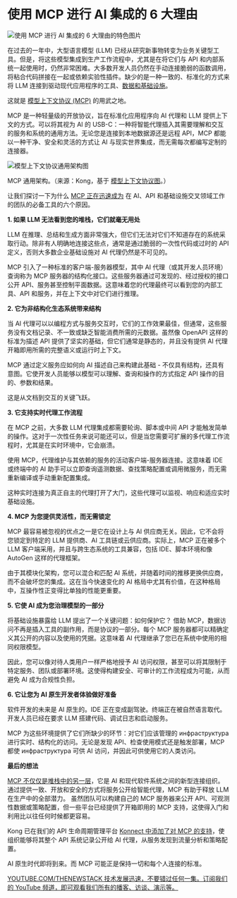# 使用 MCP 进行 AI 集成的 6 大理由

![使用 MCP 进行 AI 集成的 6 大理由的特色图片](https://cdn.thenewstack.io/media/2025/04/339aeb36-connect-1024x576.jpg)

在过去的一年中，大型语言模型 (LLM) 已经从研究新事物转变为业务关键型工具。但是，将这些模型集成到生产工作流程中，尤其是在将它们与 API 和内部系统一起使用时，仍然非常困难。大多数开发人员仍然在手动连接脆弱的函数调用，将粘合代码拼接在一起或依赖实验性插件。缺少的是一种一致的、标准化的方式来将 LLM 连接到驱动现代应用程序的工具、[数据和基础设施](https://thenewstack.io/the-architects-guide-to-the-modern-data-stack/)。

这就是 [模型上下文协议 (MCP)](https://thenewstack.io/model-context-protocol-bridges-llms-to-the-apps-they-need/) 的用武之地。

MCP 是一种轻量级的开放协议，旨在标准化应用程序向 AI 代理和 LLM 提供上下文的方式。可以将其视为 AI 的 USB-C：一种将智能代理插入其需要理解和交互的服务和系统的通用方法。无论您是连接到本地数据源还是远程 API，MCP 都能以一种干净、安全和灵活的方式让 AI 与现实世界集成，而无需每次都编写定制的连接器。

![模型上下文协议通用架构图](https://cdn.thenewstack.io/media/2025/04/16c72e2d-mcp-architecture.png)

MCP 通用架构。（来源：Kong，基于 [模型上下文协议图](https://modelcontextprotocol.io/introduction)。）

让我们探讨一下为什么 [MCP 正在迅速成为](https://thenewstack.io/mcp-the-missing-link-between-ai-agents-and-apis/) 在 AI、API 和基础设施交叉领域工作的团队的必备工具的六个原因。

**1. 如果 LLM 无法看到您的堆栈，它们就毫无用处**

LLM 在推理、总结和生成方面非常强大，但它们无法对它们不知道存在的系统采取行动。除非有人明确地连接这些点，通常是通过脆弱的一次性代码或过时的 API 定义，否则大多数企业基础设施对 AI 代理仍然是不可见的。

MCP 引入了一种标准的客户端-服务器模型，其中 AI 代理（或其开发人员环境）查询称为 MCP 服务器的结构化接口。这些服务器通过可发现的、经过授权的接口公开 API、服务甚至控制平面数据。这意味着您的代理最终可以看到您的内部工具、API 和服务，并在上下文中对它们进行推理。

**2. 它为非结构化生态系统带来结构**

当 AI 代理可以以编程方式与服务交互时，它们的工作效果最佳，但通常，这些服务没有文档记录、不一致或缺乏智能消费所需的元数据。虽然像 OpenAPI 这样的标准为描述 API 提供了坚实的基础，但它们通常是静态的，并且没有提供 AI 代理开箱即用所需的完整语义或运行时上下文。

MCP 通过定义服务应如何向 AI 描述自己来构建此基础 - 不仅具有结构，还具有意图。它使开发人员能够以模型可以理解、查询和操作的方式指定 API 操作的目的、参数和结果。

这是从文档到交互的关键飞跃。

**3. 它支持实时代理工作流程**

在 MCP 之前，大多数 LLM 代理集成都需要轮询、脚本或中间 API 才能触发简单的操作。这对于一次性任务来说可能还可以，但是当您需要可扩展的多代理工作流程时，尤其是在实时环境中，它会崩溃。

使用 MCP，代理维护与其依赖的服务的活动客户端-服务器连接。这意味着 IDE 或终端中的 AI 助手可以立即查询遥测数据、查找策略配置或调用微服务，而无需重新编译或手动重新配置集成。

这种实时连接为真正自主的代理打开了大门，这些代理可以监视、响应和适应实时基础设施。

**4. MCP 为您提供灵活性，而无需锁定**

MCP 最容易被忽视的优点之一是它在设计上与 AI 供应商无关。因此，它不会将您锁定到特定的 LLM 提供商、AI 工具链或云供应商。实际上，MCP 正在被多个 LLM 客户端采用，并且与跨生态系统的工具兼容，包括 IDE、脚本环境和像 AutoGen 这样的代理框架。

由于其模块化架构，您可以混合和匹配 AI 系统，并随着时间的推移更换供应商，而不会破坏您的集成。这在当今快速变化的 AI 格局中尤其有价值，在这种格局中，互操作性正变得比单独的性能更重要。

**5. 它使 AI 成为您治理模型的一部分**

将基础设施暴露给 LLM 提出了一个关键问题：如何保护它？
借助 MCP，数据访问不再是插入工具的副作用，而是协议的一部分。每个 MCP 服务器都可以精确定义其公开的内容以及使用的凭据。这意味着 AI 代理继承了您已在系统中使用的相同权限模型。

因此，您可以像对待人类用户一样严格地授予 AI 访问权限，甚至可以将其限制于特定服务、团队或部署环境。这使得构建安全、可审计的工作流程成为可能，从而避免 AI 成为合规性负担。

**6. 它让您为 AI 原生开发者体验做好准备**

软件开发的未来是 AI 原生的。IDE 正在变成副驾驶。终端正在被自然语言取代。开发人员已经在要求 LLM 搭建代码、调试日志和启动服务。

MCP 为这些环境提供了它们所缺少的环节：对它们应该管理的 инфраструктура 进行实时、结构化的访问。无论是发现 API、检查使用模式还是触发部署，MCP 都使 инфраструктура 可供 AI 访问，并因此可供使用它的人类访问。

**最后的想法**

[MCP 不仅仅是堆栈中的另一层](https://thenewstack.io/building-your-first-model-context-protocol-server/)，它是 AI 和现代软件系统之间的新型连接组织。通过提供一致、开放和安全的方式将服务公开给智能代理，MCP 有助于释放 LLM 在生产中的全部潜力。
虽然团队可以构建自己的 MCP 服务器来公开 API、可观测性数据或策略配置，但一些平台已经提供了开箱即用的 MCP 支持，这使得入门和利用比以往任何时候都更容易。

Kong 已在我们的 API 生命周期管理平台 [Konnect 中添加了对 MCP 的支持](https://konghq.com/blog/product-releases/mcp-server)，使组织能够将其整个 API 系统记录公开给 AI 代理，从服务发现到流量分析和策略配置。

AI 原生时代即将到来。而 MCP 可能正是保持一切和每个人连接的标准。

[
YOUTUBE.COM/THENEWSTACK
技术发展迅速，不要错过任何一集。订阅我们的 YouTube
频道，即可观看我们所有的播客、访谈、演示等。
](https://youtube.com/thenewstack?sub_confirmation=1)